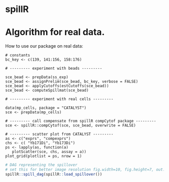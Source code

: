 # spillR

 # Algorithm for real data.
 
How to use our package on real data:
  
 ```{r spillr-vignette, echo = FALSE, warning = FALSE, message = FALSE}
# constants
bc_key <- c(139, 141:156, 158:176)

# --------- experiment with beads ---------

sce_bead <- prepData(ss_exp)
sce_bead <- assignPrelim(sce_bead, bc_key, verbose = FALSE)
sce_bead <- applyCutoffs(estCutoffs(sce_bead))
sce_bead <- computeSpillmat(sce_bead)

# --------- experiment with real cells ---------

data(mp_cells, package = "CATALYST")
sce <- prepData(mp_cells)

# --------- call compensate from spillR compCytof package ---------
sce <- spillR::compCytof(sce, sce_bead, overwrite = FALSE) 

# --------- scatter plot from CATALYST ---------
as <- c("exprs", "compexprs")
chs <- c( "Yb171Di", "Yb173Di")
ps <- lapply(as, function(a) 
    plotScatter(sce, chs, assay = a))
plot_grid(plotlist = ps, nrow = 1)
```

 
 
 
 
```r 
# DAG representing the spillover
# set this for better image resolution fig.width=10, fig.height=7, out.width="100%"
spillR::spill_dag(spillR::load_spillover())
```





